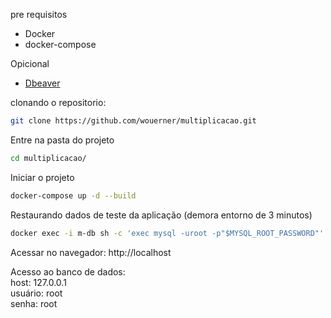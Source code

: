 pre requisitos
 - Docker
 - docker-compose

Opicional
- [Dbeaver](https://dbeaver.io/)


clonando o repositorio:  
``` sh
git clone https://github.com/wouerner/multiplicacao.git  
```

Entre na pasta do projeto  
``` sh
cd multiplicacao/  
```

Iniciar o projeto  
``` sh
docker-compose up -d --build   
```
Restaurando dados de teste da aplicação (demora entorno de 3 minutos)
``` sh
docker exec -i m-db sh -c 'exec mysql -uroot -p"$MYSQL_ROOT_PASSWORD"' < dump1.sql  
```
Acessar no navegador: http://localhost

Acesso ao banco de dados:  
host: 127.0.0.1  
usuário: root  
senha: root  



